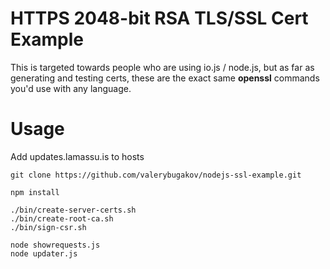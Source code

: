 HTTPS 2048-bit RSA TLS/SSL Cert Example
====

This is targeted towards people who are using io.js / node.js,
but as far as generating and testing certs, these are the exact
same **openssl** commands you'd use with any language.

Usage
========

Add updates.lamassu.is to hosts

```
git clone https://github.com/valerybugakov/nodejs-ssl-example.git

npm install

./bin/create-server-certs.sh
./bin/create-root-ca.sh
./bin/sign-csr.sh

node showrequests.js
node updater.js
```

